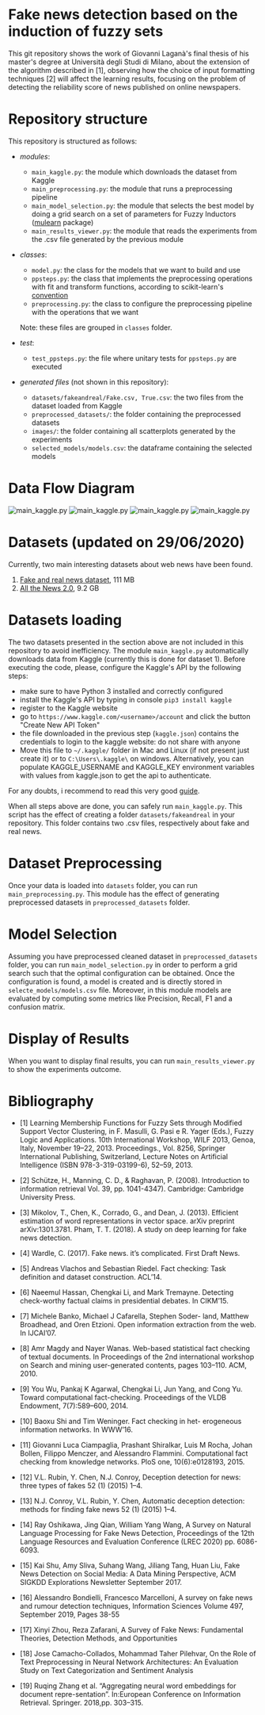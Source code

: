 # Fake news detection based on the induction of fuzzy sets
This git repository shows the work of Giovanni Laganà's final thesis of his master's degree at Università degli Studi di Milano, about the extension of the algorithm described in [1], observing how the choice of input formatting techniques [2] will affect the learning results, focusing on the problem of detecting the reliability score of news published on online newspapers.

# Repository structure
This repository is structured as follows:
- <i>modules</i>:
    * ```main_kaggle.py```: the module which downloads the dataset from Kaggle
    * ```main_preprocessing.py```: the module that runs a preprocessing pipeline
    * ```main_model_selection.py```: the module that selects the best model by doing a grid search on a set of parameters for Fuzzy Inductors ([mulearn](https://github.com/dariomalchiodi/mulearn) package)
    <!-- * ```main_experiment.py```: the module that launches the experiments and stores them in a .csv file" -->
    * ```main_results_viewer.py```: the module that reads the experiments from the .csv file generated by the previous module

- <i>classes</i>:
    <!-- * ```experiment.py```: the class responsible for creating, fitting and using a predicitive model through the [mulearn](https://github.com/dariomalchiodi/mulearn) package -->
    * ```model.py```: the class for the models that we want to build and use
    * ```ppsteps.py```: the class that implements the preprocessing operations with fit and transform functions, according to scikit-learn's [convention](https://scikit-learn.org/stable/developers/develop.html)
    * ```preprocessing.py```: the class to configure the preprocessing pipeline with the operations that we want 
    
    Note: these files are grouped in ```classes``` folder.
- <i>test</i>:
    * ```test_ppsteps.py```: the file where unitary tests for ```ppsteps.py``` are executed
    
- <i>generated files</i> (not shown in this repository):
    * ```datasets/fakeandreal/Fake.csv, True.csv```: the two files from the dataset loaded from Kaggle
    * ```preprocessed_datasets/```: the folder containing the preprocessed datasets
    * ```images/```: the folder containing all scatterplots generated by the experiments
    <!-- * ```results/experiments.csv```: the dataframe containing the configuration of experiments and their results -->
    * ```selected_models/models.csv```: the dataframe containing the selected models
    
# Data Flow Diagram
![main_kaggle.py](repository_images/main_kaggle.jpg)
![main_kaggle.py](repository_images/main_preprocessing.jpg)
![main_kaggle.py](repository_images/main_model_selection.jpg)
![main_kaggle.py](repository_images/main_results_viewer.jpg)

# Datasets (updated on 29/06/2020)
Currently, two main interesting datasets about web news have been found.
1. [Fake and real news dataset](https://www.kaggle.com/clmentbisaillon/fake-and-real-news-dataset?select=Fake.csv), 111 MB
2. [All the News 2.0](https://components.one/datasets/all-the-news-2-news-articles-dataset/), 9.2 GB 

# Datasets loading
The two datasets presented in the section above are not included in this repository to avoid inefficiency.
The module ```main_kaggle.py``` automatically downloads data from Kaggle (currently this is done for dataset 1). 
Before executing the code, please, configure the Kaggle's API by the following steps:

* make sure to have Python 3 installed and correctly configured
* install the Kaggle's API by typing in console ```pip3 install kaggle```
* register to the Kaggle website
* go to ```https://www.kaggle.com/<username>/account``` and click the button "Create New API Token"
* the file downloaded in the previous step (```kaggle.json```) contains the credentials to login to the kaggle website: do not share with anyone
* Move this file to ```~/.kaggle/``` folder in Mac and Linux (if not present just create it) or to ```C:\Users\.kaggle\``` on windows.
Alternatively, you can populate KAGGLE_USERNAME and KAGGLE_KEY environment variables with values from kaggle.json to get the api to authenticate.

For any doubts, i recommend to read this very good [guide](https://technowhisp.com/kaggle-api-python-documentation/).

When all steps above are done, you can safely run ```main_kaggle.py```.
This script has the effect of creating a folder ```datasets/fakeandreal``` in your repository. 
This folder contains two .csv files, respectively about fake and real news.

# Dataset Preprocessing
Once your data is loaded into ```datasets``` folder, you can run ```main_preprocessing.py```.
This module has the effect of generating preprocessed datasets in ```preprocessed_datasets``` folder.

# Model Selection
Assuming you have preprocessed cleaned dataset in ```preprocessed_datasets``` folder, you can run ```main_model_selection.py``` in order to perform a grid search such that the optimal configuration can be obtained.
Once the configuration is found, a model is created and is directly stored in ```selecte_models/models.csv``` file.
Moreover, in this module models are evaluated by computing some metrics like Precision, Recall, F1 and a confusion matrix.


<!--
# Experiments
If you want to launch the final experiments to see results, you have to run ```main_experiment.py``` which selects a model from ```selected_models/models.csv``` and run an experiment on the test set.
Whenever the plot flag is enabled, scatterplots are saved in ```images``` folder.
All experiments are saved in ```results/experiments.csv``` file.
-->

# Display of Results
When you want to display final results, you can run ```main_results_viewer.py``` to show the experiments outcome. 

# Bibliography
* [1] Learning Membership Functions for Fuzzy Sets through Modified Support Vector Clustering,
in F. Masulli, G. Pasi e R. Yager (Eds.), Fuzzy Logic and Applications. 10th International Workshop,
WILF 2013, Genoa, Italy, November 19–22, 2013. Proceedings., Vol. 8256, Springer International
Publishing, Switzerland, Lecture Notes on Artificial Intelligence (ISBN 978-3-319-03199-6), 52–59, 2013.  

* [2] Schütze, H., Manning, C. D., & Raghavan, P. (2008). Introduction to information retrieval 
Vol. 39, pp. 1041-4347). Cambridge: Cambridge University Press.  

* [3] Mikolov, T., Chen, K., Corrado, G., and Dean, J. (2013). Efficient estimation of word representations in vector space. arXiv preprint arXiv:1301.3781.
 Pham, T. T. (2018). A study on deep learning for fake news detection.  

* [4] Wardle, C. (2017). Fake news. it’s complicated. First Draft News.  

* [5] Andreas Vlachos and Sebastian Riedel. Fact checking: Task definition and dataset construction. ACL’14.  

* [6] Naeemul Hassan, Chengkai Li, and Mark Tremayne. Detecting check-worthy factual claims in presidential debates. In CIKM’15.  

* [7] Michele Banko, Michael J Cafarella, Stephen Soder- land, Matthew Broadhead, and Oren Etzioni. Open information extraction from the web. In IJCAI’07.  

* [8] Amr Magdy and Nayer Wanas. Web-based statistical fact checking of textual documents. In Proceedings of the 2nd international workshop on Search and mining user-generated contents, pages 103–110. ACM, 2010.  

* [9] You Wu, Pankaj K Agarwal, Chengkai Li, Jun Yang, and Cong Yu. Toward computational fact-checking. Proceedings of the VLDB Endowment, 7(7):589–600, 2014.  

* [10] Baoxu Shi and Tim Weninger. Fact checking in het- erogeneous information networks. In WWW’16.    

* [11] Giovanni Luca Ciampaglia, Prashant Shiralkar, Luis M Rocha, Johan Bollen, Filippo Menczer, and Alessandro Flammini. Computational fact checking from knowledge networks. PloS one, 10(6):e0128193, 2015.  

* [12] V.L. Rubin, Y. Chen, N.J. Conroy, Deception detection for news: three types of fakes 52 (1) (2015) 1–4.  

* [13] N.J. Conroy, V.L. Rubin, Y. Chen, Automatic deception detection: methods for finding fake news 52 (1) (2015) 1–4.  

* [14] Ray Oshikawa, Jing Qian, William Yang Wang, A Survey on Natural Language Processing for Fake News Detection, Proceedings of the 12th Language Resources and Evaluation Conference (LREC 2020) pp. 6086-6093.  

* [15] Kai Shu, Amy Sliva, Suhang  Wang, Jiliang  Tang, Huan Liu, Fake News Detection on Social Media: A Data Mining Perspective, ACM SIGKDD Explorations Newsletter September 2017.  

* [16] Alessandro Bondielli, Francesco Marcelloni, A survey on fake news and rumour detection techniques, Information Sciences
 Volume 497, September 2019, Pages 38-55   

* [17] Xinyi Zhou, Reza Zafarani, A Survey of Fake News: Fundamental Theories, Detection Methods, and Opportunities   

* [18] Jose Camacho-Collados, Mohammad Taher Pilehvar, On the Role of Text Preprocessing in Neural Network Architectures: An Evaluation Study on Text Categorization and Sentiment Analysis

* [19] Ruqing Zhang et al. “Aggregating neural word embeddings for document repre-sentation”. In:European Conference on Information Retrieval. Springer. 2018,pp. 303–315.
